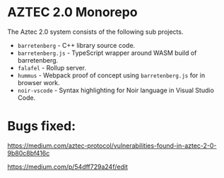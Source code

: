 # AZTEC 2.0 Monorepo

The Aztec 2.0 system consists of the following sub projects.

- `barretenberg` - C++ library source code.
- `barretenberg.js` - TypeScript wrapper around WASM build of barretenberg.
- `falafel` - Rollup server.
- `hummus` - Webpack proof of concept using `barretenberg.js` for in browser work.
- `noir-vscode` - Syntax highlighting for Noir language in Visual Studio Code.

# Bugs fixed:
   https://medium.com/aztec-protocol/vulnerabilities-found-in-aztec-2-0-9b80c8bf416c
   
   https://medium.com/p/54dff729a24f/edit

